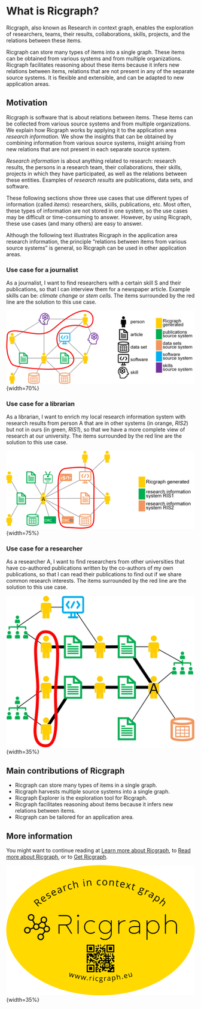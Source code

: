 # What is Ricgraph?

Ricgraph, also known as Research in context graph, enables the exploration of researchers, teams, their results,
collaborations, skills, projects, and the relations between these items.

Ricgraph can store many types of items into a single graph. 
These items can be obtained from various systems and from
multiple organizations. Ricgraph facilitates reasoning about these 
items because it infers new relations between items,
relations that are not present in any of the separate source systems. 
It is flexible and extensible, and can be
adapted to new application areas.

## Motivation
Ricgraph is software that is about
relations between items. These items can be collected from various source 
systems and from multiple organizations. We
explain how Ricgraph works by applying it to the application area 
*research information*. We show the insights that can be
obtained by combining information from various source systems, 
insight arising from new relations that are not present
in each separate source system.

*Research information* is about anything related to research: research 
results, the persons in a research team, their
collaborations, their skills, projects in which they have 
participated, as well as the relations between these entities.
Examples of *research results* are publications, data sets, and software.

These following sections show three use cases that
use different types of information (called *items*):
researchers, skills, publications,
etc. Most often, these types of information are not stored in 
one system, so the use cases may be difficult or
time-consuming to answer. However, by using Ricgraph, these 
use cases (and many others) are easy to answer.

Although the following text illustrates Ricgraph in the application area 
research information, the principle “relations
between items from various source systems” is general, 
so Ricgraph can be used in other application areas.

### Use case for a journalist
As a journalist, I want to find researchers with a certain skill S and their publications,
so that I can interview them for a newspaper article.
Example skills can be: *climate change* or *stem cells*.
The items surrounded by the red line are the solution to this use case.

<!--
The '{width=...}' in the lines below to include a figure are necessary for
the documentation generated with Quarto, a.o. for the documentation website.
We will need a width instead of a height to prevent right margin overflows
on small mobile screens.
On GitHub, it will unfortunately show this text.
-->

![Ricgraph use case for a journalist (click to enlarge).](images/journalist-use-case.jpg){width=70%}

### Use case for a librarian
As a librarian, I want to enrich my local research information system with research results
from person A that are in other systems (in orange, *RIS2*) but not in
ours (in green, *RIS1*), so that we have a more complete view of research at our university.
The items surrounded by the red line are the solution to this use case.

![Ricgraph use case for a librarian (click to enlarge).](images/librarian-use-case.jpg){width=75%}

### Use case for a researcher
As a researcher A, I want to find researchers from other universities that have
co-authored publications written by the co-authors of my own publications,
so that I can read their publications to find out if we share common research interests.
The items surrounded by the red line are the solution to this use case.

![Ricgraph use case for a researcher (click to enlarge).](images/researcher-use-case.jpg){width=35%}


## Main contributions of Ricgraph

* Ricgraph can store many types of items in a single graph.
* Ricgraph harvests multiple source systems into a single graph.
* Ricgraph Explorer is the exploration tool for Ricgraph.
* Ricgraph facilitates reasoning about items because it infers new relations between items.
* Ricgraph can be tailored for an application area.

## More information
You might want to continue reading at 
[Learn more about Ricgraph](learn-more-about-ricgraph.md), 
to [Read more about Ricgraph](read-more-about-ricgraph.md), 
or to [Get Ricgraph](get-ricgraph.md).

![Ricgraph sticker.](images/ricgraph-sticker-1000x688.png){width=35%}
